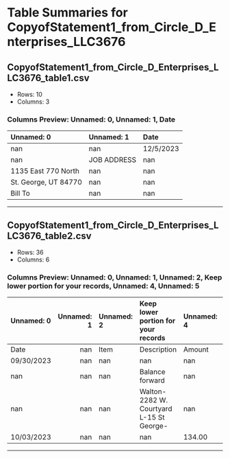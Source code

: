 # Table Summaries for CopyofStatement1_from_Circle_D_Enterprises_LLC3676

## CopyofStatement1_from_Circle_D_Enterprises_LLC3676_table1.csv
- Rows: 10
- Columns: 3
### Columns Preview: Unnamed: 0, Unnamed: 1, Date

| Unnamed: 0            | Unnamed: 1   | Date      |
|:----------------------|:-------------|:----------|
| nan                   | nan          | 12/5/2023 |
| nan                   | JOB ADDRESS  | nan       |
| 1135 East 770 North   | nan          | nan       |
| St. George, UT  84770 | nan          | nan       |
| Bill To               | nan          | nan       |

---
## CopyofStatement1_from_Circle_D_Enterprises_LLC3676_table2.csv
- Rows: 36
- Columns: 6
### Columns Preview: Unnamed: 0, Unnamed: 1, Unnamed: 2, Keep lower portion for your records, Unnamed: 4, Unnamed: 5

| Unnamed: 0   |   Unnamed: 1 | Unnamed: 2   | Keep lower portion for your records       | Unnamed: 4   | Unnamed: 5   |
|:-------------|-------------:|:-------------|:------------------------------------------|:-------------|:-------------|
| Date         |          nan | Item         | Description                               | Amount       | Balance      |
| 09/30/2023   |          nan | nan          | nan                                       | nan          | 696.80       |
| nan          |          nan | nan          | Balance forward                           | nan          | nan          |
| nan          |          nan | nan          | Walton- 2282 W. Courtyard L-15 St George- | nan          | nan          |
| 10/03/2023   |          nan | nan          | nan                                       | 134.00       | 830.80       |

---
